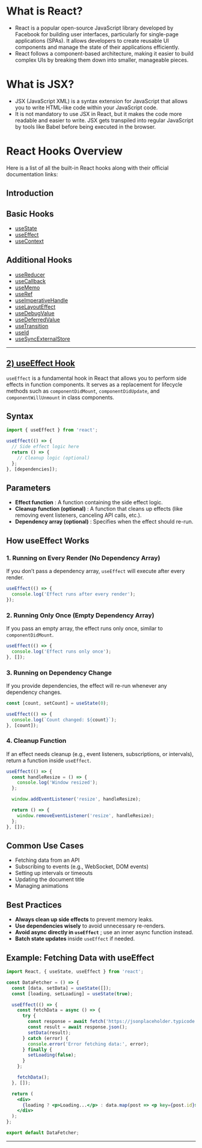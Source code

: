 # What is React?

* React is a popular open-source JavaScript library developed by Facebook for building user interfaces, particularly for single-page applications (SPAs). It allows developers to create reusable UI components and manage the state of their applications efficiently.
* React follows a component-based architecture, making it easier to build complex UIs by breaking them down into smaller, manageable pieces.

# What is JSX?

* JSX (JavaScript XML) is a syntax extension for JavaScript that allows you to write HTML-like code within your JavaScript code.
* It is not mandatory to use JSX in React, but it makes the code more readable and easier to write. JSX gets transpiled into regular JavaScript by tools like Babel before being executed in the browser.

# React Hooks Overview

Here is a list of all the built-in React hooks along with their official documentation links:

## Introduction

## Basic Hooks

* [useState](#usestate)
* [useEffect](#useeffect-hook)
* [useContext](https://react.dev/reference/react/useContext)

## Additional Hooks

* [useReducer](https://react.dev/reference/react/useReducer)
* [useCallback](https://react.dev/reference/react/useCallback)
* [useMemo](https://react.dev/reference/react/useMemo)
* [useRef](https://react.dev/reference/react/useRef)
* [useImperativeHandle](https://react.dev/reference/react/useImperativeHandle)
* [useLayoutEffect](https://react.dev/reference/react/useLayoutEffect)
* [useDebugValue](https://react.dev/reference/react/useDebugValue)
* [useDeferredValue](https://react.dev/reference/react/useDeferredValue)
* [useTransition](https://react.dev/reference/react/useTransition)
* [useId](https://react.dev/reference/react/useId)
* [useSyncExternalStore](https://react.dev/reference/react/useSyncExternalStore)

---

## [2) useEffect Hook](#useeffect-hook)

`useEffect` is a fundamental hook in React that allows you to perform side effects in function components. It serves as a replacement for lifecycle methods such as `componentDidMount`, `componentDidUpdate`, and `componentWillUnmount` in class components.

## Syntax

```jsx
import { useEffect } from 'react';

useEffect(() => {
  // Side effect logic here
  return () => {
    // Cleanup logic (optional)
  };
}, [dependencies]);
```

## Parameters

* **Effect function** : A function containing the side effect logic.
* **Cleanup function (optional)** : A function that cleans up effects (like removing event listeners, canceling API calls, etc.).
* **Dependency array (optional)** : Specifies when the effect should re-run.

## How useEffect Works

### 1. Running on Every Render (No Dependency Array)

If you don’t pass a dependency array, `useEffect` will execute after every render.

```jsx
useEffect(() => {
  console.log('Effect runs after every render');
});
```

### 2. Running Only Once (Empty Dependency Array)

If you pass an empty array, the effect runs only once, similar to `componentDidMount`.

```jsx
useEffect(() => {
  console.log('Effect runs only once');
}, []);
```

### 3. Running on Dependency Change

If you provide dependencies, the effect will re-run whenever any dependency changes.

```jsx
const [count, setCount] = useState(0);

useEffect(() => {
  console.log(`Count changed: ${count}`);
}, [count]);
```

### 4. Cleanup Function

If an effect needs cleanup (e.g., event listeners, subscriptions, or intervals), return a function inside `useEffect`.

```jsx
useEffect(() => {
  const handleResize = () => {
    console.log('Window resized');
  };

  window.addEventListener('resize', handleResize);

  return () => {
    window.removeEventListener('resize', handleResize);
  };
}, []);
```

## Common Use Cases

* Fetching data from an API
* Subscribing to events (e.g., WebSocket, DOM events)
* Setting up intervals or timeouts
* Updating the document title
* Managing animations

## Best Practices

* **Always clean up side effects** to prevent memory leaks.
* **Use dependencies wisely** to avoid unnecessary re-renders.
* **Avoid async directly in `useEffect`** ; use an inner async function instead.
* **Batch state updates** inside `useEffect` if needed.

## Example: Fetching Data with useEffect

```jsx
import React, { useState, useEffect } from 'react';

const DataFetcher = () => {
  const [data, setData] = useState([]);
  const [loading, setLoading] = useState(true);

  useEffect(() => {
    const fetchData = async () => {
      try {
        const response = await fetch('https://jsonplaceholder.typicode.com/posts');
        const result = await response.json();
        setData(result);
      } catch (error) {
        console.error('Error fetching data:', error);
      } finally {
        setLoading(false);
      }
    };

    fetchData();
  }, []);

  return (
    <div>
      {loading ? <p>Loading...</p> : data.map(post => <p key={post.id}>{post.title}</p>)}
    </div>
  );
};

export default DataFetcher;
```

---
